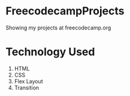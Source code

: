 # FreecodecampProjects
Showing my projects at freecodecamp.org

# Technology Used
1. HTML
2. CSS
3. Flex Layout
3. Transition


